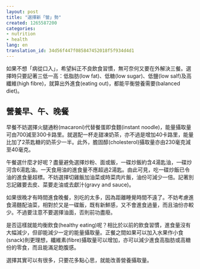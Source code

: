```yaml
---
layout: post
title: "選擇新「營」勢"
created: 1265587200
categories:
- nutrition
- health
lang: en
translation_id: 34d56f447f085847452018f5f934d4d1
---
```

<!--break-->
<p>如果不想「病從口入」，希望糾正不良飲食習慣，無可奈何又要在外解決三餐。選擇時只要記著三低一高：低脂肪(low fat)、低糖(low sugar)、低鹽(low salf)及高纖維(high fibre)，就算出外進食(eating out)，都能平衡營養需要(balanced diet)。 </p>

<h2>營養早、午、晚餐</h2>

<p>早餐不妨選擇火腿通粉(macaroni)代替餐蛋即食麵(instant noodle)，能量攝取量可由700減至300卡路里。就選配一杯走甜凍奶茶，亦不過是增加40卡路里，能量比加了2茶匙糖的奶茶少一半。此外，膽固醇(cholesterol)攝取量亦由230毫克減至40毫克。 </p>

<p>午餐選什麼才好呢？盡量避免選擇炒粉、面或飯，一碟炒飯約含4湯匙油，一碟炒河含6湯匙油。一天食用油的進食量不應超過2湯匙。由此可見，吃一碟炒飯已令油的進食量超標。不妨選擇切雞飯加油菜或時菜肉片飯，油份可減少一倍。記著別忘記雞要去皮、菜要走油或去獻汁(gravy and sauce)。 </p>

<p>如果很晚才有時間進食晚餐，別吃的太多，因為距離睡覺時間不遠了。不妨考慮進食湯麵配油菜，相對於又是一碟飯，既有新鮮感，又不會進食過量，而且油份亦較少。不過要注意不要選擇油面，否則前功盡廢。 </p>

<p>是否這樣就能均衡飲食(healthy eating)呢？相比於以前的飲食習慣，進食量沒有大幅減少，但卻能減少一定的能量攝取量。正餐之間如果可以加入水果作小食(snack)則更理想，纖維素(fibre)攝取量可以增加，亦可以減少進食高脂肪或高糖份的零食，而且能滿足飽腹感。 </p>

<p>選擇其實可以有很多，只要花多點心思，就能改善營養攝取量。 </p>
